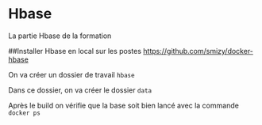 # Hbase
La partie Hbase de la formation

##Installer Hbase en local sur les postes
https://github.com/smizy/docker-hbase

On va créer un dossier de travail `hbase`

Dans ce dossier, on va créer le dossier `data`

Après le build on vérifie que la base soit bien lancé avec la commande `docker ps`





